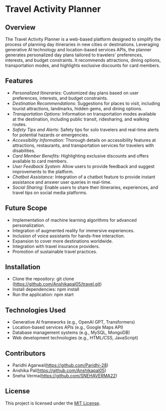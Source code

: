 # Travel Activity Planner

## Overview
The Travel Activity Planner is a web-based platform designed to simplify the process of planning day itineraries in new cities or destinations. Leveraging generative AI technology and location-based services APIs, the planner generates personalized day plans tailored to travelers' preferences, interests, and budget constraints. It recommends attractions, dining options, transportation modes, and highlights exclusive discounts for card members.

## Features
- *Personalized Itineraries:* Customized day plans based on user preferences, interests, and budget constraints.
- *Destination Recommendations:* Suggestions for places to visit, including tourist attractions, landmarks, hidden gems, and dining options.
- *Transportation Options:* Information on transportation modes available at the destination, including public transit, ridesharing, and walking routes.
- *Safety Tips and Alerts:* Safety tips for solo travelers and real-time alerts for potential hazards or emergencies.
- *Accessibility Information:* Thorough details on accessibility features at attractions, restaurants, and transportation services for travelers with disabilities.
- *Card Member Benefits:* Highlighting exclusive discounts and offers available to card members.
- *User Feedback System:* Allow users to provide feedback and suggest improvements to the platform.
- *Chatbot Assistance:* Integration of a chatbot feature to provide instant assistance and answer user queries in real-time.
- *Social Sharing:* Enable users to share their itineraries, experiences, and travel tips on social media platforms.

## Future Scope
- Implementation of machine learning algorithms for advanced personalization.
- Integration of augmented reality for immersive experiences.
- Inclusion of voice assistants for hands-free interaction.
- Expansion to cover more destinations worldwide.
- Integration with travel insurance providers.
- Promotion of sustainable travel practices.

## Installation
- Clone the repository: git clone (https://github.com/Anshikapal05/travel.git)
- Install dependencies: npm install
- Run the application: npm start

## Technologies Used
- Generative AI frameworks (e.g., OpenAI GPT, Transformers)
- Location-based services APIs (e.g., Google Maps API)
- Database management systems (e.g., MySQL, MongoDB)
- Web development technologies (e.g., HTML/CSS, JavaScript)

## Contributors
- Paridhi Agarwal(https://github.com/Paridhi-28)
- Anshika Pal(https://github.com/Anshikapal05)
- Sneha Verma(https://github.com/SNEHAVERMA22)

## License
This project is licensed under the [MIT License](LICENSE).
